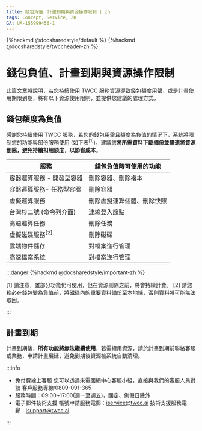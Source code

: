 ```yaml
---
title: 錢包負值、計畫到期與資源操作限制 | zh
tags: Concept, Service, ZH
GA: UA-155999456-1
---
```


{%hackmd @docsharedstyle/default %}
{%hackmd @docsharedstyle/twccheader-zh %}

# 錢包負值、計畫到期與資源操作限制

此篇文章將說明，若您持續使用 TWCC 服務資源導致錢包額度用罄，或是計畫使用期限到期，將有以下資源使用限制，並提供您建議的處理方式。


## 錢包額度為負值

感謝您持續使用 TWCC 服務，若您的錢包用罄且額度為負值的情況下，系統將限制您的功能與部份服務使用 (如下表<sup>[1]</sup>)，建議您**將所需資料下載備份並儘速將資源刪除，避免持續扣用額度，以節省成本**。



| 服務 | 錢包負值時可使用的功能 | 
| -------- | -------- |
| 容器運算服務 - 開發型容器   |刪除容器、刪除複本   | 
| 容器運算服務- 任務型容器   |刪除容器  | 
| 虛擬運算服務 |刪除虛擬運算個體、刪除快照  | 
| 台灣杉二號 (命令列介面)  |連線登入節點  | 
| 高速運算任務   |刪除任務  | 
| 虛擬磁碟服務<sup>[2]</sup>  |刪除磁碟  | 
| 雲端物件儲存  |對檔案進行管理   | 
| 高速檔案系統  |對檔案進行管理  | 

:::danger
{%hackmd @docsharedstyle/important-zh %}

[1] 請注意，雖部分功能仍可使用，但在資源刪除之前，將會持續計費。
[2] 請您務必在錢包變為負值前，將磁碟內的重要資料備份至本地端，否則資料將可能無法取回。

:::


## 計畫到期


計畫到期後，**所有功能將無法繼續使用**，若需續用資源，請於計畫到期前聯絡客服或業務，申請計畫展延，避免到期後資源被系統自動清理。


:::info
- 免付費線上客服
  您可以透過來電國網中心客服小組，直接與我們的客服人員對談
  客戶服務專線:0809-091-365
- 服務時間：09:00~17:00(週一至週五)，國定、例假日除外
- 電子郵件技術支援
  帳號申請服務電郵：iservice@twcc.ai
  技術支援服務電郵：isupport@twcc.ai

:::
